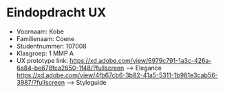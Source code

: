 # Eindopdracht UX

- Voornaam: Kobe
- Familienaam: Coene
- Studentnummer: 107008
- Klasgroep: 1 MMP A
- UX prototype link: https://xd.adobe.com/view/6979c791-1a3c-426a-6a84-be678fca2650-1f48/?fullscreen --> Elegance
                     https://xd.adobe.com/view/4fb67cb6-3b82-41a5-5311-1b981e3cab56-3987/?fullscreen --> Styleguide